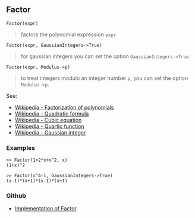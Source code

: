 ## Factor 

```
Factor(expr)
```

> factors the polynomial expression `expr`

```
Factor(expr, GaussianIntegers->True)
```

> for gaussian integers you can set the option `GaussianIntegers->True`

```
Factor(expr, Modulus->p)
```

> to treat integers modulo an integer number `p`, you can set the option `Modulus->p`.

See: 
* [Wikipedia - Factorization of polynomials](https://en.wikipedia.org/wiki/Factorization_of_polynomials)
* [Wikipedia - Quadratic formula](https://en.wikipedia.org/wiki/Quadratic_formula)
* [Wikipedia - Cubic equation](https://en.wikipedia.org/wiki/Cubic_equation)
* [Wikipedia - Quartic function](https://en.wikipedia.org/wiki/Quartic_function)
* [Wikipedia - Gaussian integer](https://en.wikipedia.org/wiki/Gaussian_integer) 

### Examples

```
>> Factor(1+2*x+x^2, x)
(1+x)^2

>> Factor(x^4-1, GaussianIntegers->True)
(x-1)*(x+1)*(x-I)*(x+I)
```

### Github

* [Implementation of Factor](https://github.com/axkr/symja_android_library/blob/master/symja_android_library/matheclipse-core/src/main/java/org/matheclipse/core/builtin/Algebra.java#L2051) 
